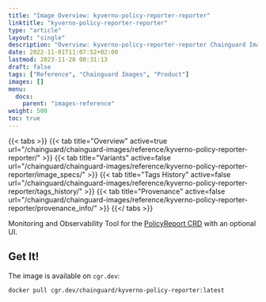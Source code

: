 ```yaml
---
title: "Image Overview: kyverno-policy-reporter-reporter"
linktitle: "kyverno-policy-reporter-reporter"
type: "article"
layout: "single"
description: "Overview: kyverno-policy-reporter-reporter Chainguard Image"
date: 2022-11-01T11:07:52+02:00
lastmod: 2023-11-28 00:31:13
draft: false
tags: ["Reference", "Chainguard Images", "Product"]
images: []
menu: 
  docs: 
    parent: "images-reference"
weight: 500
toc: true
---
```


{{< tabs >}}
{{< tab title="Overview" active=true url="/chainguard/chainguard-images/reference/kyverno-policy-reporter-reporter/" >}}
{{< tab title="Variants" active=false url="/chainguard/chainguard-images/reference/kyverno-policy-reporter-reporter/image_specs/" >}}
{{< tab title="Tags History" active=false url="/chainguard/chainguard-images/reference/kyverno-policy-reporter-reporter/tags_history/" >}}
{{< tab title="Provenance" active=false url="/chainguard/chainguard-images/reference/kyverno-policy-reporter-reporter/provenance_info/" >}}
{{</ tabs >}}



<!--overview:start-->
Monitoring and Observability Tool for the [PolicyReport CRD](https://kyverno.github.io/policy-reporter/) with an optional UI.
<!--overview:end-->

<!--getting:start-->
## Get It!
The image is available on `cgr.dev`:

```
docker pull cgr.dev/chainguard/kyverno-policy-reporter:latest
```
<!--getting:end-->

<!--body:start-->
<!--body:end-->

